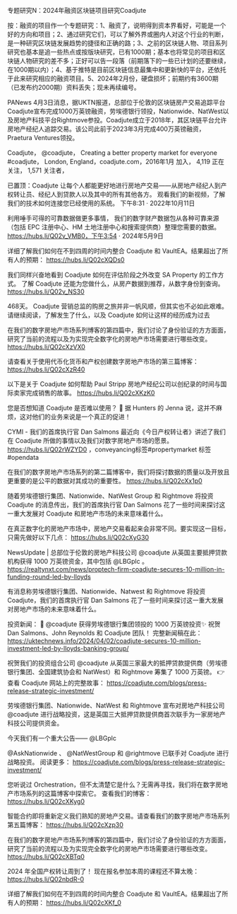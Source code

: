 专题研究N：2024年融资区块链项目研究Coadjute


按：融资的项目作一个专题研究：1、融资了，说明得到资本界看好，可能是一个好的方向和项目；2、通过研究它们，可以了解外界或圈内人对这个行业的判断，是一种研究区块链发展趋势的捷径和正确的路；3、之前的区块链人物、项目系列研究也基本是追一些热点或按版块研究，已有1000期；基本也将常见的项目和区块链人物研究的差不多；正好可以告一段落（前期落下的一些已计划的还要继续，在1000期以内）；4、基于推特是目前区块链信息最集中和更新快的平台，还依托于此来研究相应的融资项目。5、2024年2月份，硬盘损坏；前期约有3600期（已发布约2000期）资料丢失；现未再续编号。

PANews 4月3日消息，据UKTN报道，总部位于伦敦的区块链房产交易追踪平台Coadjute宣布完成1000万英镑融资，劳埃德银行领投，Nationwide、NatWest以及房地产科技平台Rightmove参投。Coadjute成立于2018年，其区块链平台允许房地产经纪人追踪交易。该公司此前于2023年3月完成400万英镑融资，Praetura Ventures领投。

Coadjute，
@coadjute，
Creating a better property market for everyone #coadjute，
London, England，coadjute.com，2016年1月 加入，
4,119 正在关注，
1,571 关注者，


已置顶：Coadjute 让每个人都能更好地进行房地产交易——从房地产经纪人到产权转让员、经纪人到贷款人以及其中的所有其他各方。
观看我们的新视频，了解我们的技术如何连接您已经使用的系统。
下午8:31 · 2022年10月11日

利用唾手可得的可靠数据做更多事情，
我们的数字财产数据包从各种可靠来源（包括 EPC 注册中心、HM 土地注册中心和搜索提供商）整理您需要的数据。
https://hubs.li/Q02v_VMB0，下午3:54 · 2024年5月9日

详细了解我们如何在不到四周的时间内整合 Coadjute 和 VaultEA。结果超出了所有人的预期：
https://hubs.li/Q02cXQDs0

我们同样兴奋地看到 Coadjute 如何在评估阶段之外改变 SA Property 的工作方式。
了解 Coadjute 还能为您做什么，从房产数据到推荐，从数字身份到查询。
https://hubs.li/Q02v_NS30

468天。
Coadjute 营销总监的购房之旅并非一帆风顺，但其实也不必如此艰难。请继续阅读，了解发生了什么，以及 Coadjute 如何让这样的经历成为过去

在我们的数字房地产市场系列博客的第四篇中，我们讨论了身份验证的方方面面，研究了当前的流程以及为实现完全数字化的房地产市场需要进行哪些改变。
https://hubs.li/Q02cXzVX0

请查看关于使用代币化货币和产权创建数字房地产市场的第三篇博客：
https://hubs.li/Q02cXzR40

以下是关于 Coadjute 如何帮助 Paul Stripp 房地产经纪公司以创纪录的时间与国际卖家完成销售的故事。
https://hubs.li/Q02cXKzK0

您是否想知道 Coadjute 是否难以使用？ 🤔
据 Hunters 的 Jenna 说，这并不麻烦，这对他们的业务来说是一个真正的促进！

CYMI - 我们的首席执行官 Dan Salmons 最近向《今日产权转让者》讲述了我们在 Coadjute 所做的事情以及我们对数字房地产市场的愿景。
https://hubs.li/Q02rWZYD0
，conveyancing标签#propertymarket 标签#opendata

在我们的数字房地产市场系列的第二篇博客中，我们将探讨数据的质量以及开放且更重要的是公平的数据对其成功的重要性。
https://hubs.li/Q02cXx1p0

随着劳埃德银行集团、Nationwide、NatWest Group 和 Rightmove 将投资 Coadjute 的消息传出，我们的首席执行官 Dan Salmons 花了一些时间来探讨这一重大发展对 Coadjute 和房地产市场的未来意味着什么。

在真正数字化的房地产市场中，房地产交易看起来会非常不同。要实现这一目标，只需先做好以下几点：
https://hubs.li/Q02cXyG30

NewsUpdate | 总部位于伦敦的房地产科技公司
@coadjute
从英国主要抵押贷款机构获得 1000 万英镑资金，其中包括
@LBGplc
 。
https://realtynxt.com/news/proptech-firm-coadjute-secures-10-million-in-funding-round-led-by-lloyds

有消息称劳埃德银行集团、Nationwide、Natwest 和 Rightmove 将投资 Coadjute，我们的首席执行官 Dan Salmons 花了一些时间来探讨这一重大发展对房地产市场的未来意味着什么。

投资新闻： 📣
@coadjute
获得劳埃德银行集团领投的 1000 万英镑投资✨
祝贺 Dan Salmons、John Reynolds 和 Coadjute 团队！
完整新闻稿在此： https://uktechnews.info/2024/04/02/coadjute-secures-10-million-investment-led-by-lloyds-banking-group/

祝贺我们的投资组合公司
@coadjute
从英国三家最大的抵押贷款提供商（劳埃德银行集团、全国建筑协会和 NatWest）和 Rightmove 筹集了 1000 万英镑。
👉查看 Coadjute 网站上的完整故事： https://coadjute.com/blogs/press-release-strategic-investment/

劳埃德银行集团、Nationwide、NatWest 和 Rightmove 宣布对房地产科技公司
@coadjute
进行战略投资，这是英国三大抵押贷款提供商首次联手为一家房地产科技公司提供资金。

今天我们有一个重大公告—— 
@LBGplc
 
@AskNationwide
 、 
@NatWestGroup
和
@rightmove
已联手对 Coadjute 进行战略投资。
阅读更多： https://coadjute.com/blogs/press-release-strategic-investment/

您听说过 Orchestration，但不太清楚它是什么？无需再寻找，我们将在数字房地产市场系列的这篇博客中探索它。
查看我们的博客：
https://hubs.li/Q02cXKyg0

智能合约即将重新定义我们熟知的房地产交易。请查看我们的数字房地产市场系列第五篇博客：
https://hubs.li/Q02cXzp30

在我们的数字房地产市场系列博客的第四篇中，我们讨论了身份验证的方方面面，研究了当前的流程以及为实现完全数字化的房地产市场需要进行哪些改变。
https://hubs.li/Q02cXBTq0

2024 年全国产权转让周到了！
现在报名参加本周的课程还不算太晚：
https://hubs.li/Q02nbdR-0

详细了解我们如何在不到四周的时间内整合 Coadjute 和 VaultEA。结果超出了所有人的预期：
https://hubs.li/Q02cXKf_0

